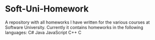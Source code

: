 # Soft-Uni-Homework
A repository with all homeworks I have written for the various courses at Software University. Currently it contains homeworks in the following languages:
C#
Java
JavaScript
C++
C

